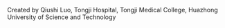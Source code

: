 Created by Qiushi Luo, Tongji Hospital, Tongji Medical College, Huazhong University of Science and Technology

